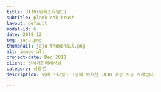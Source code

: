 ```yaml
---
title: JAJU(위례스타필드)
subtitle: plank oak brush
layout: default
modal-id: 6
date: 2018-12
img: jaju.png
thumbnail: jaju-thumbnail.png
alt: image-alt
project-date: Dec 2018
client: 신세계인터네셔날
category: 상공간
description: 위례 스타필드 1층에 위치한 JAJU 매장 시공 사례입니.

---
```

